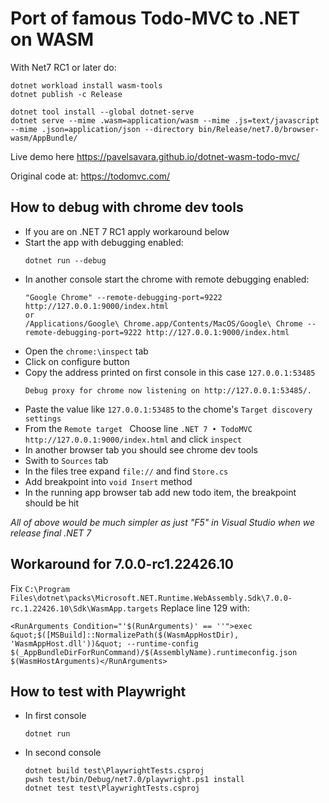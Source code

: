# Port of famous Todo-MVC to .NET on WASM

With Net7 RC1 or later do:
```
dotnet workload install wasm-tools
dotnet publish -c Release

dotnet tool install --global dotnet-serve
dotnet serve --mime .wasm=application/wasm --mime .js=text/javascript --mime .json=application/json --directory bin/Release/net7.0/browser-wasm/AppBundle/
```

Live demo here https://pavelsavara.github.io/dotnet-wasm-todo-mvc/

Original code at: https://todomvc.com/


## How to debug with chrome dev tools

- If you are on .NET 7 RC1 apply workaround below
- Start the app with debugging enabled:
    ```
    dotnet run --debug
    ```
- In another console start the chrome with remote debugging enabled:
    ```
    "Google Chrome" --remote-debugging-port=9222 http://127.0.0.1:9000/index.html
    or
    /Applications/Google\ Chrome.app/Contents/MacOS/Google\ Chrome --remote-debugging-port=9222 http://127.0.0.1:9000/index.html
    ```
- Open the `chrome:\inspect` tab
- Click on configure button
- Copy the address printed on first console in this case `127.0.0.1:53485`
    ```
    Debug proxy for chrome now listening on http://127.0.0.1:53485/. 
    ```
- Paste the value like `127.0.0.1:53485` to the chome's `Target discovery settings`
- From the `Remote target ` Choose line `.NET 7 • TodoMVC http://127.0.0.1:9000/index.html` and click `inspect`
- In another browser tab you should see chrome dev tools
- Swith to `Sources` tab
- In the files tree expand `file://` and find `Store.cs`
- Add breakpoint into `void Insert` method
- In the running app browser tab add new todo item, the breakpoint should be hit

*All of above would be much simpler as just "F5" in Visual Studio when we release final .NET 7*

## Workaround for 7.0.0-rc1.22426.10
Fix `C:\Program Files\dotnet\packs\Microsoft.NET.Runtime.WebAssembly.Sdk\7.0.0-rc.1.22426.10\Sdk\WasmApp.targets`
Replace line 129 with:
```
<RunArguments Condition="'$(RunArguments)' == ''">exec &quot;$([MSBuild]::NormalizePath($(WasmAppHostDir), 'WasmAppHost.dll'))&quot; --runtime-config $(_AppBundleDirForRunCommand)/$(AssemblyName).runtimeconfig.json $(WasmHostArguments)</RunArguments>
```

## How to test with Playwright
- In first console
    ```
    dotnet run
    ```
- In second console
    ```
    dotnet build test\PlaywrightTests.csproj
    pwsh test/bin/Debug/net7.0/playwright.ps1 install
    dotnet test test\PlaywrightTests.csproj
    ```
